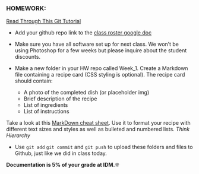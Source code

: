 ### HOMEWORK:

[Read Through This Git Tutorial](http://rogerdudler.github.io/git-guide/)

- Add your github repo link to the [class roster google doc](https://docs.google.com/spreadsheets/d/1B4P6BeTV0HJLVQjQh48D56WeWBLDA0HmdzZ0OGqRCeA/edit?usp=sharing)

- Make sure you have all software set up for next class. We won’t be using Photoshop for a few weeks but please inquire about the student discounts.

- Make a new folder in your HW repo called Week_1. Create a Markdown file containing a recipe card (CSS styling is optional). The recipe card should contain:
  - A photo of the completed dish (or placeholder img)
  - Brief description of the recipe
  - List of ingredients
  - List of instructions

Take a look at this [MarkDown cheat sheet](https://www.markdownguide.org/cheat-sheet/). Use it to format your recipe with different text sizes and styles as well as bulleted and numbered lists. _Think Hierarchy_

- Use `git add` `git commit` and `git push` to upload these folders and files to Github, just like we did in class today.

**Documentation is 5% of your grade at IDM.**❊

